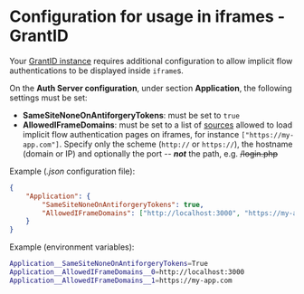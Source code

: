 ﻿# Configuration for usage in iframes - GrantID

Your [GrantID instance](index.md) requires additional configuration to allow implicit flow authentications to be displayed inside `iframe`s.

On the **Auth Server configuration**, under section **Application**, the following settings must be set:

* **SameSiteNoneOnAntiforgeryTokens**: must be set to `true`
* **AllowedIFrameDomains**: must be set to a list of [sources](https://developer.mozilla.org/en-US/docs/Web/HTTP/Headers/Content-Security-Policy/frame-ancestors#sources)
  allowed to load implicit flow authentication pages on iframes, for instance `["https://my-app.com"]`. Specify only the scheme (`http://` or `https://`), the hostname
  (domain or IP) and optionally the port -- ***not*** the path, e.g. ~~/login.php~~

Example (*.json* configuration file):

```json
{
	"Application": {
		"SameSiteNoneOnAntiforgeryTokens": true,
		"AllowedIFrameDomains": ["http://localhost:3000", "https://my-app.com"]
	}
}
```

Example (environment variables):

```sh
Application__SameSiteNoneOnAntiforgeryTokens=True
Application__AllowedIFrameDomains__0=http://localhost:3000
Application__AllowedIFrameDomains__1=https://my-app.com
```
